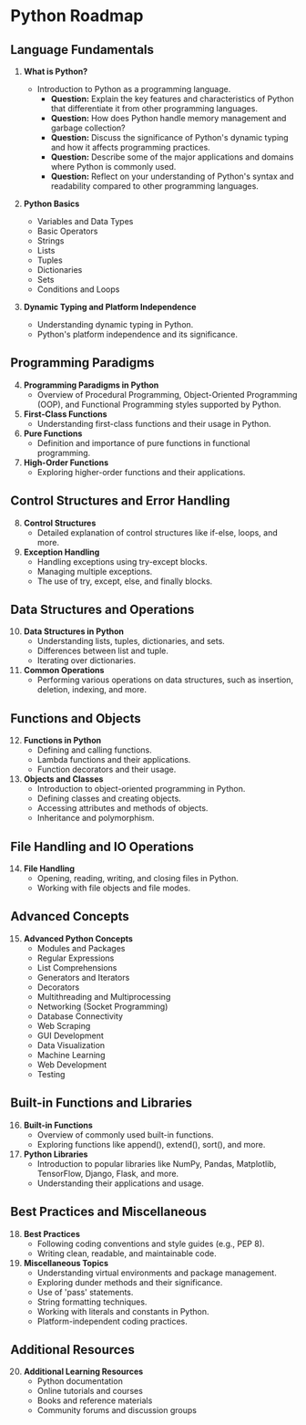 # Python Roadmap

## Language Fundamentals
1. **What is Python?**
   - Introduction to Python as a programming language.
     - **Question:** Explain the key features and characteristics of Python that differentiate it from other programming languages.
     - **Question:** How does Python handle memory management and garbage collection?
     - **Question:** Discuss the significance of Python's dynamic typing and how it affects programming practices.
     - **Question:** Describe some of the major applications and domains where Python is commonly used.
     - **Question:** Reflect on your understanding of Python's syntax and readability compared to other programming languages.

2. **Python Basics**
   - Variables and Data Types
   - Basic Operators
   - Strings
   - Lists
   - Tuples
   - Dictionaries
   - Sets
   - Conditions and Loops
3. **Dynamic Typing and Platform Independence**
   - Understanding dynamic typing in Python.
   - Python's platform independence and its significance.

## Programming Paradigms
4. **Programming Paradigms in Python**
   - Overview of Procedural Programming, Object-Oriented Programming (OOP), and Functional Programming styles supported by Python.
5. **First-Class Functions**
   - Understanding first-class functions and their usage in Python.
6. **Pure Functions**
   - Definition and importance of pure functions in functional programming.
7. **High-Order Functions**
   - Exploring higher-order functions and their applications.

## Control Structures and Error Handling
8. **Control Structures**
   - Detailed explanation of control structures like if-else, loops, and more.
9. **Exception Handling**
   - Handling exceptions using try-except blocks.
   - Managing multiple exceptions.
   - The use of try, except, else, and finally blocks.

## Data Structures and Operations
10. **Data Structures in Python**
    - Understanding lists, tuples, dictionaries, and sets.
    - Differences between list and tuple.
    - Iterating over dictionaries.
11. **Common Operations**
    - Performing various operations on data structures, such as insertion, deletion, indexing, and more.

## Functions and Objects
12. **Functions in Python**
    - Defining and calling functions.
    - Lambda functions and their applications.
    - Function decorators and their usage.
13. **Objects and Classes**
    - Introduction to object-oriented programming in Python.
    - Defining classes and creating objects.
    - Accessing attributes and methods of objects.
    - Inheritance and polymorphism.

## File Handling and IO Operations
14. **File Handling**
    - Opening, reading, writing, and closing files in Python.
    - Working with file objects and file modes.

## Advanced Concepts
15. **Advanced Python Concepts**
    - Modules and Packages
    - Regular Expressions
    - List Comprehensions
    - Generators and Iterators
    - Decorators
    - Multithreading and Multiprocessing
    - Networking (Socket Programming)
    - Database Connectivity
    - Web Scraping
    - GUI Development
    - Data Visualization
    - Machine Learning
    - Web Development
    - Testing

## Built-in Functions and Libraries
16. **Built-in Functions**
    - Overview of commonly used built-in functions.
    - Exploring functions like append(), extend(), sort(), and more.
17. **Python Libraries**
    - Introduction to popular libraries like NumPy, Pandas, Matplotlib, TensorFlow, Django, Flask, and more.
    - Understanding their applications and usage.

## Best Practices and Miscellaneous
18. **Best Practices**
    - Following coding conventions and style guides (e.g., PEP 8).
    - Writing clean, readable, and maintainable code.
19. **Miscellaneous Topics**
    - Understanding virtual environments and package management.
    - Exploring dunder methods and their significance.
    - Use of 'pass' statements.
    - String formatting techniques.
    - Working with literals and constants in Python.
    - Platform-independent coding practices.

## Additional Resources
20. **Additional Learning Resources**
    - Python documentation
    - Online tutorials and courses
    - Books and reference materials
    - Community forums and discussion groups
